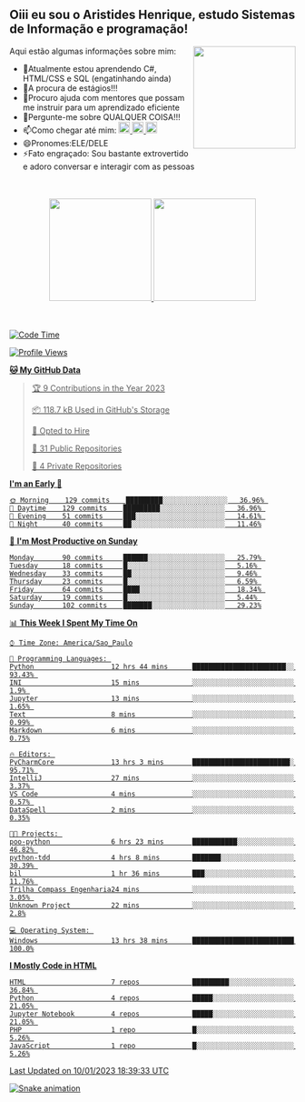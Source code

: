 ## Oiii eu sou o Aristides Henrique, estudo Sistemas de Informação e programação!

<div >
Aqui estão algumas informações sobre mim:<img align="right" height="180em" src="https://user-images.githubusercontent.com/97318481/177042589-45d62122-82a9-4a32-b3a7-87b322825b2f.png">
</div>

- 🌱Atualmente estou aprendendo C#, HTML/CSS e SQL (engatinhando ainda)
- 👯A procura de estágios!!!
- 🤔Procuro ajuda com mentores que possam me instruir para um aprendizado eficiente
- 💬Pergunte-me sobre QUALQUER COISA!!!
- 📫Como chegar até mim:
  <a href="https://www.instagram.com/aryhenry/" target="_blank">
  <img src="https://img.shields.io/badge/-Instagram-%23E4405F?style=for-the-badge&logo=instagram&logoColor=black" height="20px">
  </a>
  <a href="https://www.linkedin.com/in/aristides-henrique/" target="_blank">
  <img src="https://img.shields.io/badge/-LinkedIn-%230077B5?style=for-the-badge&logo=linkedin&logoColor=black" height="20px">
  </a> 
  <a href="mailto:arihenriqueuna@gmail.com">
  <img src="https://img.shields.io/badge/-Gmail-%23333?style=for-the-badge&logo=gmail&logoColor=white" height="20px">
  </a>
- 😄Pronomes:ELE/DELE
- ⚡Fato engraçado: Sou bastante extrovertido e adoro conversar e interagir com as pessoas
<br/>
<br/>
<div align="center">
  <a href="https://github.com/arihenrique">
  <img height="180em" src="https://github-readme-stats.vercel.app/api?username=arihenrique&show_icons=true&theme=dracula&include_all_commits=true&count_private=true"/>
  <img height="180em" src="https://github-readme-stats.vercel.app/api/top-langs/?username=arihenrique&layout=compact&langs_count=7&theme=dracula"/>
</div><br/><br/>

<!--START_SECTION:waka-->
![Code Time](http://img.shields.io/badge/Code%20Time-309%20hrs%2056%20mins-blue)

![Profile Views](http://img.shields.io/badge/Profile%20Views-0-blue)

**🐱 My GitHub Data** 

> 🏆 9 Contributions in the Year 2023
 > 
> 📦 118.7 kB Used in GitHub's Storage 
 > 
> 💼 Opted to Hire
 > 
> 📜 31 Public Repositories 
 > 
> 🔑 4 Private Repositories  
 > 
**I'm an Early 🐤** 

```text
🌞 Morning    129 commits    █████████░░░░░░░░░░░░░░░░   36.96% 
🌇 Daytime    129 commits    █████████░░░░░░░░░░░░░░░░   36.96% 
🌃 Evening    51 commits     ███░░░░░░░░░░░░░░░░░░░░░░   14.61% 
🌙 Night      40 commits     ██░░░░░░░░░░░░░░░░░░░░░░░   11.46%

```
📅 **I'm Most Productive on Sunday** 

```text
Monday       90 commits     ██████░░░░░░░░░░░░░░░░░░░   25.79% 
Tuesday      18 commits     █░░░░░░░░░░░░░░░░░░░░░░░░   5.16% 
Wednesday    33 commits     ██░░░░░░░░░░░░░░░░░░░░░░░   9.46% 
Thursday     23 commits     █░░░░░░░░░░░░░░░░░░░░░░░░   6.59% 
Friday       64 commits     ████░░░░░░░░░░░░░░░░░░░░░   18.34% 
Saturday     19 commits     █░░░░░░░░░░░░░░░░░░░░░░░░   5.44% 
Sunday       102 commits    ███████░░░░░░░░░░░░░░░░░░   29.23%

```


📊 **This Week I Spent My Time On** 

```text
⌚︎ Time Zone: America/Sao_Paulo

💬 Programming Languages: 
Python                   12 hrs 44 mins      ███████████████████████░░   93.43% 
INI                      15 mins             ░░░░░░░░░░░░░░░░░░░░░░░░░   1.9% 
Jupyter                  13 mins             ░░░░░░░░░░░░░░░░░░░░░░░░░   1.65% 
Text                     8 mins              ░░░░░░░░░░░░░░░░░░░░░░░░░   0.99% 
Markdown                 6 mins              ░░░░░░░░░░░░░░░░░░░░░░░░░   0.75%

🔥 Editors: 
PyCharmCore              13 hrs 3 mins       ████████████████████████░   95.71% 
IntelliJ                 27 mins             ░░░░░░░░░░░░░░░░░░░░░░░░░   3.37% 
VS Code                  4 mins              ░░░░░░░░░░░░░░░░░░░░░░░░░   0.57% 
DataSpell                2 mins              ░░░░░░░░░░░░░░░░░░░░░░░░░   0.35%

🐱‍💻 Projects: 
poo-python               6 hrs 23 mins       ███████████░░░░░░░░░░░░░░   46.82% 
python-tdd               4 hrs 8 mins        ███████░░░░░░░░░░░░░░░░░░   30.39% 
bil                      1 hr 36 mins        ███░░░░░░░░░░░░░░░░░░░░░░   11.76% 
Trilha Compass Engenharia24 mins             ░░░░░░░░░░░░░░░░░░░░░░░░░   3.05% 
Unknown Project          22 mins             ░░░░░░░░░░░░░░░░░░░░░░░░░   2.8%

💻 Operating System: 
Windows                  13 hrs 38 mins      █████████████████████████   100.0%

```

**I Mostly Code in HTML** 

```text
HTML                     7 repos             █████████░░░░░░░░░░░░░░░░   36.84% 
Python                   4 repos             █████░░░░░░░░░░░░░░░░░░░░   21.05% 
Jupyter Notebook         4 repos             █████░░░░░░░░░░░░░░░░░░░░   21.05% 
PHP                      1 repo              █░░░░░░░░░░░░░░░░░░░░░░░░   5.26% 
JavaScript               1 repo              █░░░░░░░░░░░░░░░░░░░░░░░░   5.26%

```



 Last Updated on 10/01/2023 18:39:33 UTC
<!--END_SECTION:waka-->

![Snake animation](https://github.com/arihenrique/arihenrique/blob/output/github-contribution-grid-snake.svg)
